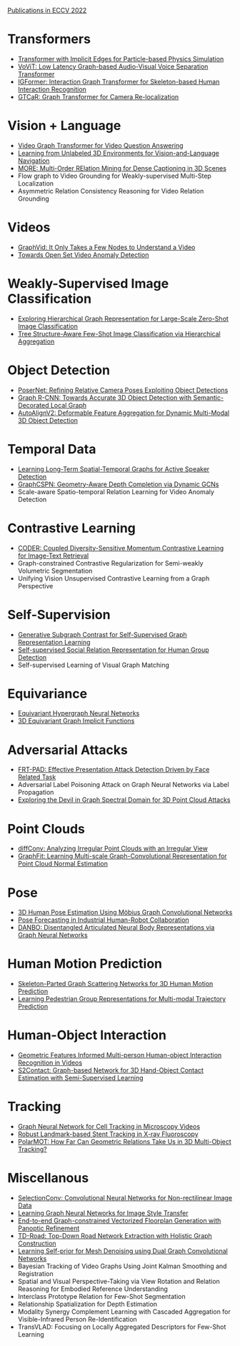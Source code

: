 [Publications in ECCV 2022](https://eccv2022.ecva.net/program/accepted-papers/)



# Transformers
- [Transformer with Implicit Edges for Particle-based Physics Simulation](https://github.com/naganandy/graph-based-deep-learning-literature/blob/master/conference-publications/folders/publications_eccv22/tie_eccv22/README.md)
- [VoViT: Low Latency Graph-based Audio-Visual Voice Separation Transformer](https://github.com/naganandy/graph-based-deep-learning-literature/blob/master/conference-publications/folders/publications_eccv22/vovit_eccv22/README.md)
- [IGFormer: Interaction Graph Transformer for Skeleton-based Human Interaction Recognition](https://github.com/naganandy/graph-based-deep-learning-literature/blob/master/conference-publications/folders/publications_eccv22/igformer_eccv22/README.md)
- [GTCaR: Graph Transformer for Camera Re-localization](https://github.com/naganandy/graph-based-deep-learning-literature/blob/master/conference-publications/folders/publications_eccv22/gtcar_eccv22/README.md)



# Vision + Language
- [Video Graph Transformer for Video Question Answering](https://github.com/naganandy/graph-based-deep-learning-literature/blob/master/conference-publications/folders/publications_eccv22/vgt_eccv22/README.md)
- [Learning from Unlabeled 3D Environments for Vision-and-Language Navigation](https://github.com/naganandy/graph-based-deep-learning-literature/blob/master/conference-publications/folders/publications_eccv22/hm3dautovln_eccv22/README.md)
- [MORE: Multi-Order RElation Mining for Dense Captioning in 3D Scenes](https://github.com/naganandy/graph-based-deep-learning-literature/blob/master/conference-publications/folders/publications_eccv22/more_eccv22/README.md)
- Flow graph to Video Grounding for Weakly-supervised Multi-Step Localization
- Asymmetric Relation Consistency Reasoning for Video Relation Grounding



# Videos
- [GraphVid: It Only Takes a Few Nodes to Understand a Video](https://github.com/naganandy/graph-based-deep-learning-literature/blob/master/conference-publications/folders/publications_eccv22/graphvid_eccv22/README.md)
- [Towards Open Set Video Anomaly Detection](https://github.com/naganandy/graph-based-deep-learning-literature/blob/master/conference-publications/folders/publications_eccv22/openvad_eccv22/README.md)



# Weakly-Supervised Image Classification
- [Exploring Hierarchical Graph Representation for Large-Scale Zero-Shot Image Classification](https://github.com/naganandy/graph-based-deep-learning-literature/blob/master/conference-publications/folders/publications_eccv22/hgrnet_eccv22/README.md)
- [Tree Structure-Aware Few-Shot Image Classification via Hierarchical Aggregation](https://github.com/naganandy/graph-based-deep-learning-literature/blob/master/conference-publications/folders/publications_eccv22/hts_eccv22/README.md)



# Object Detection
- [PoserNet: Refining Relative Camera Poses Exploiting Object Detections](https://github.com/naganandy/graph-based-deep-learning-literature/blob/master/conference-publications/folders/publications_eccv22/posernet_eccv22/README.md)
- [Graph R-CNN: Towards Accurate 3D Object Detection with Semantic-Decorated Local Graph](https://github.com/naganandy/graph-based-deep-learning-literature/blob/master/conference-publications/folders/publications_eccv22/graphrcnn_eccv22/README.md)
- [AutoAlignV2: Deformable Feature Aggregation for Dynamic Multi-Modal 3D Object Detection](https://github.com/naganandy/graph-based-deep-learning-literature/blob/master/conference-publications/folders/publications_eccv22/autoalignv2_eccv22/README.md)



# Temporal Data
- [Learning Long-Term Spatial-Temporal Graphs for Active Speaker Detection](https://github.com/naganandy/graph-based-deep-learning-literature/blob/master/conference-publications/folders/publications_eccv22/spell_eccv22/README.md)
- [GraphCSPN: Geometry-Aware Depth Completion via Dynamic GCNs](https://github.com/naganandy/graph-based-deep-learning-literature/blob/master/conference-publications/folders/publications_eccv22/graphcspn_eccv22/README.md)
- Scale-aware Spatio-temporal Relation Learning for Video Anomaly Detection



# Contrastive Learning
- [CODER: Coupled Diversity-Sensitive Momentum Contrastive Learning for Image-Text Retrieval](https://github.com/naganandy/graph-based-deep-learning-literature/blob/master/conference-publications/folders/publications_eccv22/coder_eccv22/README.md)
- Graph-constrained Contrastive Regularization for Semi-weakly Volumetric Segmentation
- Unifying Vision Unsupervised Contrastive Learning from a Graph Perspective



# Self-Supervision
- [Generative Subgraph Contrast for Self-Supervised Graph Representation Learning](https://github.com/naganandy/graph-based-deep-learning-literature/blob/master/conference-publications/folders/publications_eccv22/gsc_eccv22/README.md)
- [Self-supervised Social Relation Representation for Human Group Detection](https://github.com/naganandy/graph-based-deep-learning-literature/blob/master/conference-publications/folders/publications_eccv22/sssrr_eccv22/README.md)
- Self-supervised Learning of Visual Graph Matching



# Equivariance 
- [Equivariant Hypergraph Neural Networks](https://github.com/naganandy/graph-based-deep-learning-literature/blob/master/conference-publications/folders/publications_eccv22/ehnn_eccv22/README.md)
- [3D Equivariant Graph Implicit Functions](https://github.com/naganandy/graph-based-deep-learning-literature/blob/master/conference-publications/folders/publications_eccv22/graphonet_eccv22/README.md)



# Adversarial Attacks
- [FRT-PAD: Effective Presentation Attack Detection Driven by Face Related Task](https://github.com/naganandy/graph-based-deep-learning-literature/blob/master/conference-publications/folders/publications_eccv22/frtpad_eccv22/README.md)
- Adversarial Label Poisoning Attack on Graph Neural Networks via Label Propagation
- [Exploring the Devil in Graph Spectral Domain for 3D Point Cloud Attacks](https://github.com/naganandy/graph-based-deep-learning-literature/blob/master/conference-publications/folders/publications_eccv22/gsda_eccv22/README.md)



# Point Clouds
- [diffConv: Analyzing Irregular Point Clouds with an Irregular View](https://github.com/naganandy/graph-based-deep-learning-literature/blob/master/conference-publications/folders/publications_eccv22/diffconv_eccv22/README.md)
- [GraphFit: Learning Multi-scale Graph-Convolutional Representation for Point Cloud Normal Estimation](https://github.com/naganandy/graph-based-deep-learning-literature/blob/master/conference-publications/folders/publications_eccv22/graphfit_eccv22/README.md)



# Pose
- [3D Human Pose Estimation Using Möbius Graph Convolutional Networks](https://github.com/naganandy/graph-based-deep-learning-literature/blob/master/conference-publications/folders/publications_eccv22/mobiusgcn_eccv22/README.md)
- [Pose Forecasting in Industrial Human-Robot Collaboration](https://github.com/naganandy/graph-based-deep-learning-literature/blob/master/conference-publications/folders/publications_eccv22/sesgcn_eccv22/README.md)
- [DANBO: Disentangled Articulated Neural Body Representations via Graph Neural Networks](https://github.com/naganandy/graph-based-deep-learning-literature/blob/master/conference-publications/folders/publications_eccv22/danbo_eccv22/README.md)



# Human Motion Prediction
- [Skeleton-Parted Graph Scattering Networks for 3D Human Motion Prediction](https://github.com/naganandy/graph-based-deep-learning-literature/blob/master/conference-publications/folders/publications_eccv22/spgsn_eccv22/README.md)
- [Learning Pedestrian Group Representations for Multi-modal Trajectory Prediction](https://github.com/naganandy/graph-based-deep-learning-literature/blob/master/conference-publications/folders/publications_eccv22/gpgraph_eccv22/README.md)



# Human-Object Interaction
- [Geometric Features Informed Multi-person Human-object Interaction Recognition in Videos](https://github.com/naganandy/graph-based-deep-learning-literature/blob/master/conference-publications/folders/publications_eccv22/2ggcn_eccv22/README.md)
- [S2Contact: Graph-based Network for 3D Hand-Object Contact Estimation with Semi-Supervised Learning](https://github.com/naganandy/graph-based-deep-learning-literature/blob/master/conference-publications/folders/publications_eccv22/gcncontact_eccv22/README.md)



# Tracking
- [Graph Neural Network for Cell Tracking in Microscopy Videos](https://github.com/naganandy/graph-based-deep-learning-literature/blob/master/conference-publications/folders/publications_eccv22/celltrackergnn_eccv22/README.md)
- [Robust Landmark-based Stent Tracking in X-ray Fluoroscopy](https://github.com/naganandy/graph-based-deep-learning-literature/blob/master/conference-publications/folders/publications_eccv22/stentgcn_eccv22/README.md)
- [PolarMOT: How Far Can Geometric Relations Take Us in 3D Multi-Object Tracking?](https://github.com/naganandy/graph-based-deep-learning-literature/blob/master/conference-publications/folders/publications_eccv22/polarmot_eccv22/README.md)



# Miscellanous
- [SelectionConv: Convolutional Neural Networks for Non-rectilinear Image Data](https://github.com/naganandy/graph-based-deep-learning-literature/blob/master/conference-publications/folders/publications_eccv22/selectionconv_eccv22/README.md)
- [Learning Graph Neural Networks for Image Style Transfer](https://github.com/naganandy/graph-based-deep-learning-literature/blob/master/conference-publications/folders/publications_eccv22/nstgnnn_eccv22/README.md)
- [End-to-end Graph-constrained Vectorized Floorplan Generation with Panoptic Refinement](https://github.com/naganandy/graph-based-deep-learning-literature/blob/master/conference-publications/folders/publications_eccv22/prn_eccv22/README.md)
- [TD-Road: Top-Down Road Network Extraction with Holistic Graph Construction](https://github.com/naganandy/graph-based-deep-learning-literature/blob/master/conference-publications/folders/publications_eccv22/tdroad_eccv22/README.md)
- [Learning Self-prior for Mesh Denoising using Dual Graph Convolutional Networks](https://github.com/naganandy/graph-based-deep-learning-literature/blob/master/conference-publications/folders/publications_eccv22/dualdmp_eccv22/README.md)
- Bayesian Tracking of Video Graphs Using Joint Kalman Smoothing and Registration
- Spatial and Visual Perspective-Taking via View Rotation and Relation Reasoning for Embodied Reference Understanding
- Interclass Prototype Relation for Few-Shot Segmentation
- Relationship Spatialization for Depth Estimation
- Modality Synergy Complement Learning with Cascaded Aggregation for Visible-Infrared Person Re-Identification
- TransVLAD: Focusing on Locally Aggregated Descriptors for Few-Shot Learning
